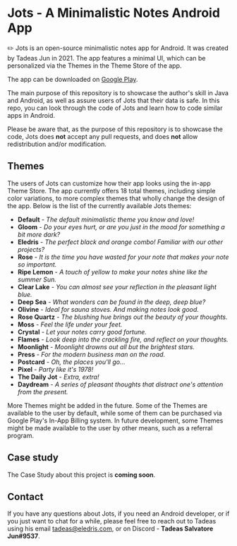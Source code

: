 # Jots - A Minimalistic Notes Android App
✏️ Jots is an open-source minimalistic notes app for Android. It was created by Tadeas Jun in 2021. The app features a minimal UI, which can be personalized via the Themes in the Theme Store of the app.

The app can be downloaded on [Google Play](https://play.google.com/store/apps/details?id=com.eledris.jots).

The main purpose of this repository is to showcase the author's skill in Java and Android, as well as assure users of Jots that their data is safe. In this repo, you can look through the code of Jots and learn how to code similar apps in Android.

Please be aware that, as the purpose of this repository is to showcase the code, Jots does **not** accept any pull requests, and does **not** allow redistribution and/or modification.

## Themes
The users of Jots can customize how their app looks using the in-app Theme Store. The app currently offers 18 total themes, including simple color variations, to more complex themes that wholly change the design of the app. Below is the list of the currently available Jots themes:

+ **Default** - *The default minimalistic theme you know and love!*
+ **Gloom** - *Do your eyes hurt, or are you just in the mood for something a bit more dark?*
+ **Eledris** - *The perfect black and orange combo! Familiar with our other projects?*
+ **Rose** - *It is the time you have wasted for your note that makes your note so important.*
+ **Ripe Lemon** - *A touch of yellow to make your notes shine like the summer Sun.*
+ **Clear Lake** - *You can almost see your reflection in the pleasant light blue.*
+ **Deep Sea** - *What wonders can be found in the deep, deep blue?*
+ **Olivine** - *Ideal for sauna stoves. And making notes look good.*
+ **Rose Quartz** - *The blushing hue brings out the beauty of your thoughts.*
+ **Moss** - *Feel the life under your feet.*
+ **Crystal** - *Let your notes carry good fortune.*
+ **Flames** - *Look deep into the crackling fire, and reflect on your thoughts.*
+ **Moonlight** - *Moonlight drowns out all but the brightest stars.*
+ **Press** - *For the modern business man on the road.*
+ **Postcard** - *Oh, the places you'll go…*
+ **Pixel** - *Party like it's 1978!*
+ **The Daily Jot** - *Extra, extra!*
+ **Daydream** - *A series of pleasant thoughts that distract one's attention from the present.*

More Themes might be added in the future.
Some of the Themes are available to the user by default, while some of them can be purchased via Google Play's In-App Billing system. In future development, some Themes might be made available to the user by other means, such as a referral program.

## Case study
The Case Study about this project is **coming soon**.

## Contact
If you have any questions about Jots, if you need an Android developer, or if you just want to chat for a while, please feel free to reach out to Tadeas using his email tadeas@eledris.com, or on Discord - **Tadeas Salvatore Jun#9537**.
